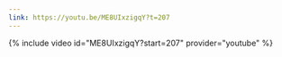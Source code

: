 ```yaml
---
link: https://youtu.be/ME8UIxzigqY?t=207
---
```

{% include video id="ME8UIxzigqY?start=207" provider="youtube" %}
